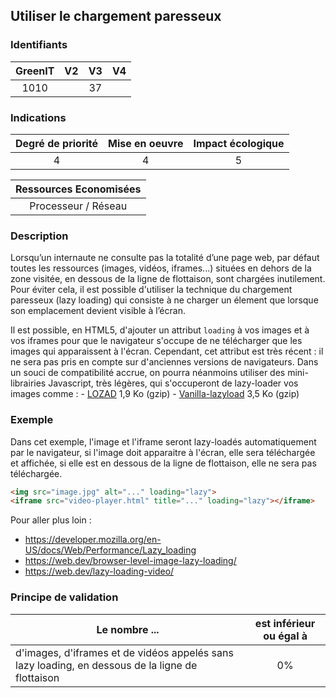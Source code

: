 ## Utiliser le chargement paresseux

### Identifiants

| GreenIT |  V2  |  V3  |  V4  |
|:-------:|:----:|:----:|:----:|
|   1010   |   |  37 |      |

### Indications

| Degré de priorité |      Mise en oeuvre       |  Impact écologique    |
|:-------------------:|:-------------------------:|:---------------------:|
| 4 | 4 | 5 |

|Ressources Economisées                                      |
|:----------------------------------------------------------:|
|  Processeur / Réseau  |

### Description
Lorsqu’un internaute ne consulte pas la totalité d’une page web, par défaut toutes les ressources (images, vidéos, iframes...)
situées en dehors de la zone visitée, en dessous de la ligne de flottaison, sont chargées inutilement. Pour éviter cela, 
il est possible d'utiliser la technique du chargement paresseux (lazy loading) qui consiste à ne charger un élement que
lorsque son emplacement devient visible à l’écran. 

Il est possible, en HTML5, d'ajouter un attribut `loading` à vos images et à vos iframes pour que le navigateur s'occupe
de ne télécharger que les images qui apparaissent à l'écran. Cependant, cet attribut est très récent : il ne sera
pas pris en compte sur d'anciennes versions de navigateurs. Dans un souci de compatibilité accrue, on pourra néanmoins
utiliser des mini-librairies Javascript, très légères, qui s'occuperont de lazy-loader vos images comme : 
    - [LOZAD](https://cdn.jsdelivr.net/npm/lozad) 1,9 Ko (gzip)
    - [Vanilla-lazyload](https://cdn.jsdelivr.net/npm/vanilla-lazyload/dist/lazyload.min.js) 3,5 Ko (gzip)

### Exemple
Dans cet exemple, l'image et l'iframe seront lazy-loadés automatiquement par le navigateur, si l'image doit apparaitre à
l'écran, elle sera téléchargée et affichée, si elle est en dessous de la ligne de flottaison, elle ne sera pas téléchargée.

```html
<img src="image.jpg" alt="..." loading="lazy">
<iframe src="video-player.html" title="..." loading="lazy"></iframe>
```

Pour aller plus loin :
 - https://developer.mozilla.org/en-US/docs/Web/Performance/Lazy_loading
 - https://web.dev/browser-level-image-lazy-loading/
 - https://web.dev/lazy-loading-video/

### Principe de validation

| Le nombre ...     | est inférieur ou égal à   |  
|-------------------|:-------------------------:|
| d'images, d'iframes et de vidéos appelés sans lazy loading, en dessous de la ligne de flottaison  |  0% |
